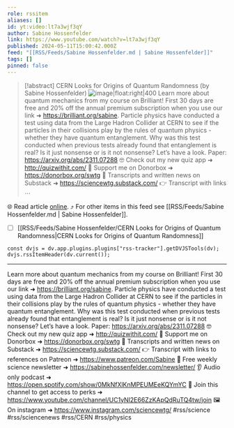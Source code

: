 ```yaml
---
role: rssitem
aliases: []
id: yt:video:lt7a3wjf3qY
author: Sabine Hossenfelder
link: https://www.youtube.com/watch?v=lt7a3wjf3qY
published: 2024-05-11T15:00:42.000Z
feed: "[[RSS/Feeds/Sabine Hossenfelder.md | Sabine Hossenfelder]]"
tags: []
pinned: false
---
```


> [!abstract] CERN Looks for Origins of Quantum Randomness (by Sabine Hossenfelder)
> ![image|float:right|400](https://i1.ytimg.com/vi/lt7a3wjf3qY/hqdefault.jpg) Learn more about quantum mechanics from my course on Brilliant! First 30 days are free and 20% off the annual premium subscription when you use our link ➜ https://brilliant.org/sabine. Particle physics have conducted a test using data from the Large Hadron Collider at CERN to see if the particles in their collisions play by the rules of quantum physics - whether they have quantum entanglement. Why was this test conducted when previous tests already found that entanglement is real? Is it just nonsense or is it not nonsense? Let’s have a look. Paper: https://arxiv.org/abs/2311.07288 🤓 Check out my new quiz app ➜ http://quizwithit.com/ 💌 Support me on Donorbox ➜ https://donorbox.org/swtg 📝 Transcripts and written news on Substack ➜ https://sciencewtg.substack.com/ 👉 Transcript with links ⋯

🌐 Read article [online](https://www.youtube.com/watch?v=lt7a3wjf3qY). ⤴ For other items in this feed see [[RSS/Feeds/Sabine Hossenfelder.md | Sabine Hossenfelder]].

- [ ] [[RSS/Feeds/Sabine Hossenfelder/CERN Looks for Origins of Quantum Randomness|CERN Looks for Origins of Quantum Randomness]]

~~~dataviewjs
const dvjs = dv.app.plugins.plugins["rss-tracker"].getDVJSTools(dv);
dvjs.rssItemHeader(dv.current());
~~~

- - -

Learn more about quantum mechanics from my course on Brilliant! First 30 days are free and 20% off the annual premium subscription when you use our link ➜ https://brilliant.org/sabine. Particle physics have conducted a test using data from the Large Hadron Collider at CERN to see if the particles in their collisions play by the rules of quantum physics - whether they have quantum entanglement. Why was this test conducted when previous tests already found that entanglement is real? Is it just nonsense or is it not nonsense? Let’s have a look. Paper: https://arxiv.org/abs/2311.07288 🤓 Check out my new quiz app ➜ http://quizwithit.com/ 💌 Support me on Donorbox ➜ https://donorbox.org/swtg 📝 Transcripts and written news on Substack ➜ https://sciencewtg.substack.com/ 👉 Transcript with links to references on Patreon ➜ https://www.patreon.com/Sabine 📩 Free weekly science newsletter ➜ https://sabinehossenfelder.com/newsletter/ 👂 Audio only podcast ➜ https://open.spotify.com/show/0MkNfXlKnMPEUMEeKQYmYC 🔗 Join this channel to get access to perks ➜ https://www.youtube.com/channel/UC1yNl2E66ZzKApQdRuTQ4tw/join 🖼️ On instagram ➜ https://www.instagram.com/sciencewtg/ #rss/science #rss/sciencenews #rss/CERN #rss/physics